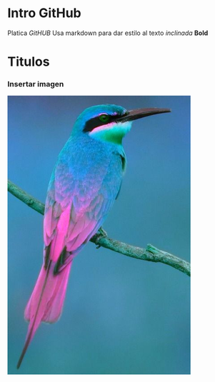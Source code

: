 # Intro GitHub
 
Platica *GitHUB*
Usa markdown para dar estilo al texto
_inclinada_
**Bold**

# Titulos

### Insertar imagen

![hack](Img/bird.jpg)
